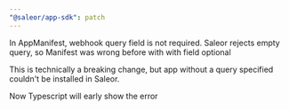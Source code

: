 ```yaml
---
"@saleor/app-sdk": patch
---
```


In AppManifest, webhook query field is not required. Saleor rejects empty query, so Manifest was wrong before with with field optional

This is technically a breaking change, but app without a query specified couldn't be installed in Saleor.

Now Typescript will early show the error
